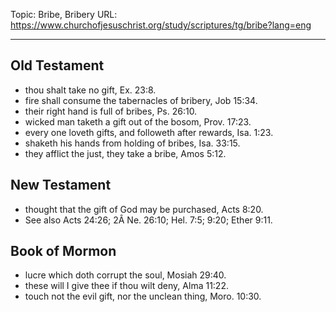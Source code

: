 Topic: Bribe, Bribery
URL: https://www.churchofjesuschrist.org/study/scriptures/tg/bribe?lang=eng

---

## Old Testament

- thou shalt take no gift, Ex. 23:8.
- fire shall consume the tabernacles of bribery, Job 15:34.
- their right hand is full of bribes, Ps. 26:10.
- wicked man taketh a gift out of the bosom, Prov. 17:23.
- every one loveth gifts, and followeth after rewards, Isa. 1:23.
- shaketh his hands from holding of bribes, Isa. 33:15.
- they afflict the just, they take a bribe, Amos 5:12.

## New Testament

- thought that the gift of God may be purchased, Acts 8:20.
- See also Acts 24:26; 2Â Ne. 26:10; Hel. 7:5; 9:20; Ether 9:11.

## Book of Mormon

- lucre which doth corrupt the soul, Mosiah 29:40.
- these will I give thee if thou wilt deny, Alma 11:22.
- touch not the evil gift, nor the unclean thing, Moro. 10:30.


